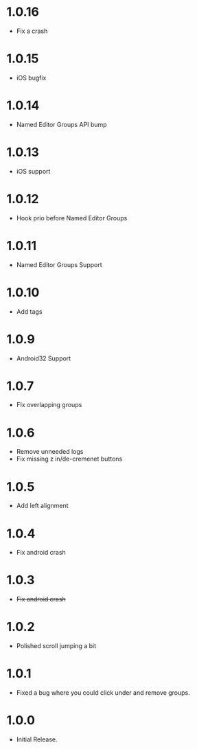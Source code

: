 # 1.0.16
- Fix a crash

# 1.0.15
- iOS bugfix

# 1.0.14
- Named Editor Groups API bump

# 1.0.13
- iOS support

# 1.0.12
- Hook prio before Named Editor Groups

# 1.0.11
- Named Editor Groups Support

# 1.0.10
- Add tags

# 1.0.9
- Android32 Support

# 1.0.7
- FIx overlapping groups

# 1.0.6
- Remove unneeded logs
- Fix missing z in/de-cremenet buttons

# 1.0.5
- Add left alignment

# 1.0.4
- Fix android crash

# 1.0.3
- ~~Fix android crash~~

# 1.0.2
- Polished scroll jumping a bit

# 1.0.1
- Fixed a bug where you could click under and remove groups.

# 1.0.0
- Initial Release.
